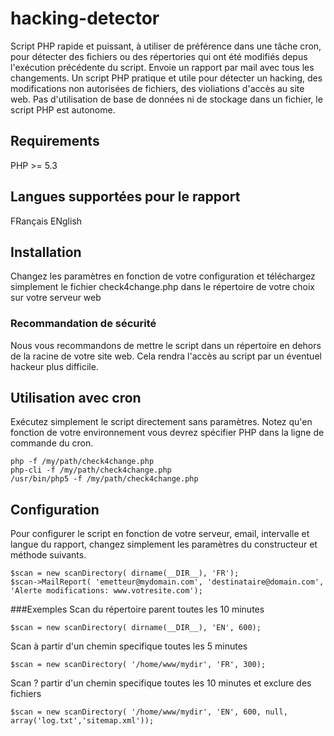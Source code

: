 # hacking-detector
Script PHP rapide et puissant, à utiliser de préférence dans une tâche cron, pour détecter des fichiers ou des répertories qui ont été modifiés depus l'exécution précédente du script. Envoie un rapport par mail avec tous les changements. Un script PHP pratique et utile pour détecter un hacking, des modifications non autorisées de fichiers, des violiations d'accès au site web. Pas d'utilisation de base de données ni de stockage dans un fichier, le script PHP est autonome.

## Requirements
PHP >= 5.3 

## Langues supportées pour le rapport
FRançais
ENglish

## Installation
Changez les paramètres en fonction de votre configuration et téléchargez simplement le fichier check4change.php dans le répertoire de votre choix sur votre serveur web

### Recommandation de sécurité
Nous vous recommandons de mettre le script dans un répertoire en dehors de la racine de votre site web. Cela rendra l'accès au script par un éventuel hackeur plus difficile.

## Utilisation avec cron
Exécutez simplement le script directement sans paramètres.
Notez qu'en fonction de votre environnement vous devrez spécifier PHP dans la ligne de commande du cron.
```
php -f /my/path/check4change.php
php-cli -f /my/path/check4change.php
/usr/bin/php5 -f /my/path/check4change.php
```

## Configuration
Pour configurer le script en fonction de votre serveur, email, intervalle et langue du rapport, changez simplement les paramètres du constructeur et méthode suivants.
```
$scan = new scanDirectory( dirname(__DIR__), 'FR');
$scan->MailReport( 'emetteur@mydomain.com', 'destinataire@domain.com', 'Alerte modifications: www.votresite.com');
```

###Exemples
Scan du répertoire parent toutes les 10 minutes
```
$scan = new scanDirectory( dirname(__DIR__), 'EN', 600);
```

Scan à partir d'un chemin specifique toutes les 5 minutes
```
$scan = new scanDirectory( '/home/www/mydir', 'FR', 300);
```

Scan ? partir d'un chemin specifique toutes les 10 minutes et exclure des fichiers
```
$scan = new scanDirectory( '/home/www/mydir', 'EN', 600, null, array('log.txt','sitemap.xml'));
```
